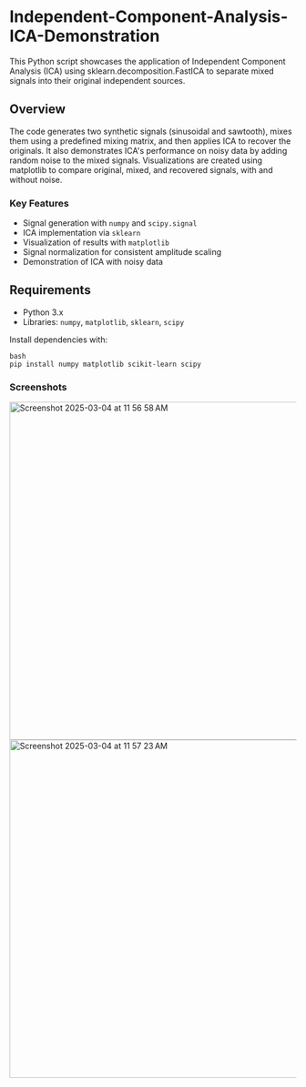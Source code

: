 # Independent-Component-Analysis-ICA-Demonstration
This Python script showcases the application of Independent Component Analysis (ICA) using sklearn.decomposition.FastICA to separate mixed signals into their original independent sources.

## Overview
The code generates two synthetic signals (sinusoidal and sawtooth), mixes them using a predefined mixing matrix, and then applies ICA to recover the originals. It also demonstrates ICA's performance on noisy data by adding random noise to the mixed signals. Visualizations are created using matplotlib to compare original, mixed, and recovered signals, with and without noise.

### Key Features
- Signal generation with `numpy` and `scipy.signal`
- ICA implementation via `sklearn`
- Visualization of results with `matplotlib`
- Signal normalization for consistent amplitude scaling
- Demonstration of ICA with noisy data

## Requirements
- Python 3.x
- Libraries: `numpy`, `matplotlib`, `sklearn`, `scipy`

Install dependencies with:
```
bash
pip install numpy matplotlib scikit-learn scipy
```

### Screenshots
<img width="594" alt="Screenshot 2025-03-04 at 11 56 58 AM" src="https://github.com/user-attachments/assets/adf344b1-6b3d-439c-92f8-6598ea574102" />

<img width="594" alt="Screenshot 2025-03-04 at 11 57 23 AM" src="https://github.com/user-attachments/assets/e562c2f9-65a2-47c4-8099-d3f421cad0d5" />
